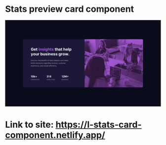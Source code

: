 # Stats preview card component

![Design preview for the Stats preview card component coding challenge](./design/desktop-design.jpg)

# Link to site: https://l-stats-card-component.netlify.app/
